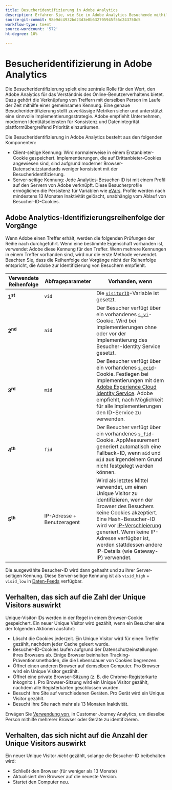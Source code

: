 ```yaml
---
title: Besucheridentifizierung in Adobe Analytics
description: Erfahren Sie, wie Sie in Adobe Analytics Besuchende mithilfe der neuesten Best Practices identifizieren.
source-git-commit: 98e9dc4932bd23d3e0b632705945f56c243750c5
workflow-type: tm+mt
source-wordcount: '572'
ht-degree: 10%

---
```


# Besucheridentifizierung in Adobe Analytics

Die Besucheridentifizierung spielt eine zentrale Rolle für den Wert, den Adobe Analytics für das Verständnis des Online-Benutzerverhaltens bietet. Dazu gehört die Verknüpfung von Treffern mit derselben Person im Laufe der Zeit mithilfe einer gemeinsamen Kennung. Eine genaue Besucheridentifizierung stellt zuverlässige Metriken sicher und unterstützt eine sinnvolle Implementierungsstrategie. Adobe empfiehlt Unternehmen, modernen Identitätsdiensten für Konsistenz und Datenintegrität plattformübergreifend Priorität einzuräumen.

Die Besucheridentifizierung in Adobe Analytics besteht aus den folgenden Komponenten:

* Client-seitige Kennung: Wird normalerweise in einem Erstanbieter-Cookie gespeichert. Implementierungen, die auf Drittanbieter-Cookies angewiesen sind, sind aufgrund moderner Browser-Datenschutzstandards weniger konsistent mit der Besucheridentifizierung.
* Server-seitige Kennung: Jede Analytics-Besucher-ID ist mit einem Profil auf den Servern von Adobe verknüpft. Diese Besucherprofile ermöglichen die Persistenz für Variablen wie [eVars](/help/components/dimensions/evar.md). Profile werden nach mindestens 13 Monaten Inaktivität gelöscht, unabhängig vom Ablauf von Besucher-ID-Cookies.

## Adobe Analytics-Identifizierungsreihenfolge der Vorgänge

Wenn Adobe einen Treffer erhält, werden die folgenden Prüfungen der Reihe nach durchgeführt. Wenn eine bestimmte Eigenschaft vorhanden ist, verwendet Adobe diese Kennung für den Treffer. Wenn mehrere Kennungen in einem Treffer vorhanden sind, wird nur die erste Methode verwendet. Beachten Sie, dass die Reihenfolge der Vorgänge nicht der Reihenfolge entspricht, die Adobe zur Identifizierung von Besuchern empfiehlt.

| Verwendete Reihenfolge | Abfrageparameter | Vorhanden, wenn |
|---|---|---|
| **1<sup>st</sup>** | `vid` | Die [`visitorID`](/help/implement/vars/config-vars/visitorid.md)-Variable ist gesetzt. |
| **2<sup>nd</sup>** | `aid` | Der Besucher verfügt über ein vorhandenes [`s_vi`](https://experienceleague.adobe.com/en/docs/core-services/interface/data-collection/cookies/analytics)-Cookie. Wird bei Implementierungen ohne oder vor der Implementierung des Besucher-Identity Service gesetzt. |
| **3<sup>rd</sup>** | `mid` | Der Besucher verfügt über ein vorhandenes [`s_ecid`](https://experienceleague.adobe.com/en/docs/core-services/interface/data-collection/cookies/analytics)-Cookie. Festlegen bei Implementierungen mit dem [Adobe Experience Cloud Identity Service](https://experienceleague.adobe.com/docs/id-service/using/home.html?lang=de). Adobe empfiehlt, nach Möglichkeit für alle Implementierungen den ID-Service zu verwenden. |
| **4<sup>th</sup>** | `fid` | Der Besucher verfügt über ein vorhandenes [`s_fid`](https://experienceleague.adobe.com/en/docs/core-services/interface/data-collection/cookies/analytics)-Cookie. AppMeasurement generiert automatisch eine Fallback-ID, wenn `aid` und `mid` aus irgendeinem Grund nicht festgelegt werden können. |
| **5<sup>th</sup>** | IP-Adresse + Benutzeragent | Wird als letztes Mittel verwendet, um einen Unique Visitor zu identifizieren, wenn der Browser des Besuchers keine Cookies akzeptiert. Eine Hash-Besucher-ID wird vor [IP-Verschleierung](/help/admin/tools/manage-rs/edit-settings/general/general-acct-settings-admin.md) generiert. Wenn keine IP-Adresse verfügbar ist, werden stattdessen andere IP-Details (wie Gateway-IP) verwendet. |

Die ausgewählte Besucher-ID wird dann gehasht und zu ihrer Server-seitigen Kennung. Diese Server-seitige Kennung ist als `visid_high` + `visid_low` in [Daten-Feeds](/help/export/analytics-data-feed/data-feed-overview.md) verfügbar.

## Verhalten, das sich auf die Zahl der Unique Visitors auswirkt

Unique-Visitor-IDs werden in der Regel in einem Browser-Cookie gespeichert. Ein neuer Unique Visitor wird gezählt, wenn ein Besucher eine der folgenden Aktionen ausführt:

* Löscht die Cookies jederzeit. Ein Unique Visitor wird für einen Treffer gezählt, nachdem jeder Cache geleert wurde.
* Besucher-ID-Cookies laufen aufgrund der Datenschutzeinstellungen ihres Browsers ab. Einige Browser beinhalten Tracking-Präventionsmethoden, die die Lebensdauer von Cookies begrenzen.
* Öffnet einen anderen Browser auf demselben Computer. Pro Browser wird ein Unique Visitor gezählt.
* Öffnet eine private Browser-Sitzung (z. B. die Chrome-Registerkarte Inkognito ). Pro Browser-Sitzung wird ein Unique Visitor gezählt, nachdem alle Registerkarten geschlossen wurden.
* Besucht Ihre Site auf verschiedenen Geräten. Pro Gerät wird ein Unique Visitor gezählt.
* Besucht Ihre Site nach mehr als 13 Monaten Inaktivität.

Erwägen Sie [&#x200B; Verwendung von &#x200B;](https://experienceleague.adobe.com/de/docs/analytics-platform/using/stitching/overview) in Customer Journey Analytics, um dieselbe Person mithilfe mehrerer Browser oder Geräte zu identifizieren.

## Verhalten, das sich nicht auf die Anzahl der Unique Visitors auswirkt

Ein neuer Unique Visitor *nicht* gezählt, solange die Besucher-ID beibehalten wird:

* Schließt den Browser (für weniger als 13 Monate)
* Aktualisiert den Browser auf die neueste Version.
* Startet den Computer neu.
